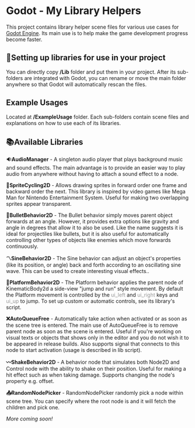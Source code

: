 # Godot - My Library Helpers

This project contains library helper scene files for various use cases for [Godot Engine](godotengine.org​). Its main use is to help make the game development progress become faster.

## 🚩Setting up libraries for use in your project

You can directly copy **/Lib** folder and put them in your project. After its sub-folders are integrated with Godot, you can rename or move the main folder anywhere so that Godot will automatically rescan the files.

## Example Usages

Located at **/ExampleUsage** folder. Each sub-folders contain scene files and explanations on how to use each of its libraries.

## 📚Available Libraries

**🔉AudioManager** - A singleton audio player that plays background music and sound effects. The main advantage is to provide an easier way to play audio from anywhere without having to attach a sound effect to a node.

**🔁SpriteCycling2D** - Allows drawing sprites in forward order one frame and backward order the next. This library is inspired by video games like Mega Man for Nintendo Entertainment System. Useful for making two overlapping sprites appear transparent.

**🌠BulletBehavior2D** - The Bullet behavior simply moves parent object forwards at an angle. However, it provides extra options like gravity and angle in degrees that allow it to also be used. Like the name suggests it is ideal for projectiles like bullets, but it is also useful for automatically controlling other types of objects like enemies which move forwards continuously. 

**〽SineBehavior2D** - The Sine behavior can adjust an object's properties (like its position, or angle) back and forth according to an oscillating sine wave. This can be used to create interesting visual effects..  

**🏃‍PlatformBehavior2D** - The Platform behavior applies the parent node of KinematicBody2d a side-view "jump and run" style movement. By default the Platform movement is controlled by the <span style='color:#979797;'>ui_left</span> and <span style='color:#979797;'>ui_right</span> keys and <span style='color:#979797;'>ui_up</span> to jump. To set up custom or automatic controls, see its library's script.

**❌AutoQueueFree** - Automatically take action when activated or as soon as the scene tree is entered. The main use of AutoQueueFree is to remove parent node as soon as the scene is entered. Useful if you're working on visual texts or objects that shows only in the editor and you do not wish it to be appeared in release builds. Also supports signal that connects to this node to start activation (usage is described in lib script).

**〰ShakeBehavior2D** - A behavior node that simulates both Node2D and Control node
	with the ability to shake on their position. Useful for making
	a hit effect such as when taking damage. Supports changing
	the node's property e.g. offset.

**📤RandomNodePicker** - RandomNodePicker randomly pick a node within scene tree. You can specify where the root node is and it will fetch the children and pick one.

_More coming soon!_
